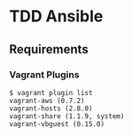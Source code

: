# TDD Ansible


## Requirements

### Vagrant Plugins


```
$ vagrant plugin list
vagrant-aws (0.7.2)
vagrant-hosts (2.8.0)
vagrant-share (1.1.9, system)
vagrant-vbguest (0.15.0)
```
